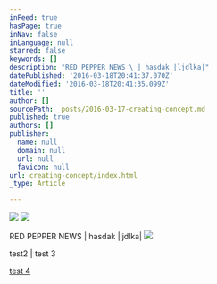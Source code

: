 ```yaml
---
inFeed: true
hasPage: true
inNav: false
inLanguage: null
starred: false
keywords: []
description: "RED PEPPER NEWS \_| hasdak |ljdlka|"
datePublished: '2016-03-18T20:41:37.070Z'
dateModified: '2016-03-18T20:41:35.099Z'
title: ''
author: []
sourcePath: _posts/2016-03-17-creating-concept.md
published: true
authors: []
publisher:
  name: null
  domain: null
  url: null
  favicon: null
url: creating-concept/index.html
_type: Article

---
```

![](https://s3-us-west-2.amazonaws.com/the-grid-img/p/eb4eb39c9a1ca6b8f49d9b637345aa5bbb03dc4f.png)
![](https://the-grid-user-content.s3-us-west-2.amazonaws.com/4dad3b6a-462a-4fc4-a5cd-6a7a206b99e6.jpg)

RED PEPPER NEWS  | hasdak |ljdlka|
![](https://the-grid-user-content.s3-us-west-2.amazonaws.com/db177064-5fc7-4927-9028-b069bcda5487.png)

test2 | test 3

[test 4][0]

[0]: null